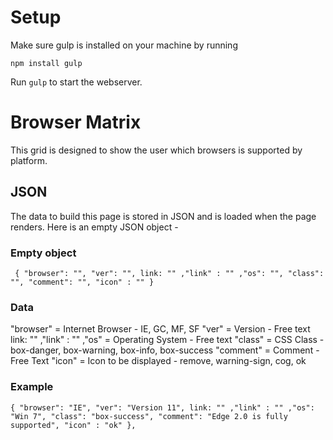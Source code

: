 # Setup 

Make sure gulp is installed on your machine by running 

`npm install gulp`

Run `gulp` to start the webserver. 

# Browser Matrix
This grid is designed to show the user which browsers is supported by platform.

## JSON
The data to build this page is stored in JSON and is loaded when the page renders. Here is an empty JSON object -

### Empty object

`  {
    "browser": "",
    "ver": "",
    link: "" ,"link" : "" ,"os": "",
    "class": "",
    "comment": "",
    "icon" : ""
  } `

### Data   

  "browser" = Internet Browser - IE, GC, MF, SF
  "ver" = Version - Free text
  link: "" ,"link" : "" ,"os" = Operating System - Free text
  "class" = CSS Class - box-danger, box-warning, box-info, box-success
  "comment" = Comment - Free Text
  "icon" = Icon to be displayed - remove, warning-sign, cog, ok

### Example

`{
"browser": "IE",
"ver": "Version 11",
link: "" ,"link" : "" ,"os": "Win 7",
"class": "box-success",
"comment": "Edge 2.0 is fully supported",
"icon" : "ok"
},` 
